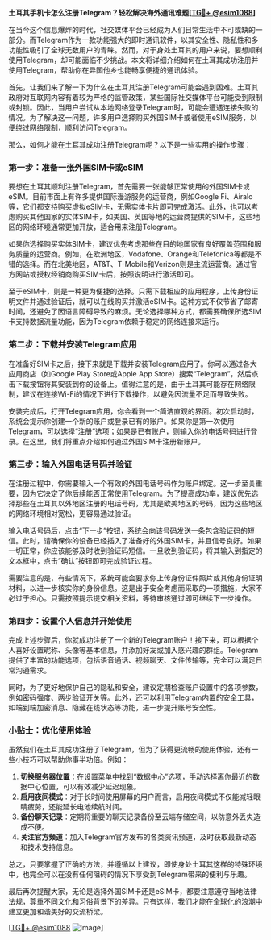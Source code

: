 **土耳其手机卡怎么注册Telegram？轻松解决海外通讯难题[[TG💪+ @esim1088](https://t.me/s/esim1088)]**

在当今这个信息爆炸的时代，社交媒体平台已经成为人们日常生活中不可或缺的一部分。而Telegram作为一款功能强大的即时通讯软件，以其安全性、隐私性和多功能性吸引了全球无数用户的青睐。然而，对于身处土耳其的用户来说，要想顺利使用Telegram，却可能面临不少挑战。本文将详细介绍如何在土耳其成功注册并使用Telegram，帮助你在异国他乡也能畅享便捷的通讯体验。

首先，让我们来了解一下为什么在土耳其注册Telegram可能会遇到困难。土耳其政府对互联网内容有着较为严格的监管政策，某些国际社交媒体平台可能受到限制或封锁。因此，当用户尝试从本地网络登录Telegram时，可能会遭遇连接失败的情况。为了解决这一问题，许多用户选择购买外国SIM卡或者使用eSIM服务，以便绕过网络限制，顺利访问Telegram。

那么，如何才能在土耳其成功注册Telegram呢？以下是一些实用的操作步骤：

### 第一步：准备一张外国SIM卡或eSIM

要想在土耳其顺利注册Telegram，首先需要一张能够正常使用的外国SIM卡或eSIM。目前市面上有许多提供国际漫游服务的运营商，例如Google Fi、Airalo等，它们都支持购买虚拟eSIM卡，无需实体卡片即可完成激活。此外，也可以考虑购买其他国家的实体SIM卡，如美国、英国等地的运营商提供的SIM卡，这些地区的网络环境通常更加开放，适合用来注册Telegram。

如果你选择购买实体SIM卡，建议优先考虑那些在目的地国家有良好覆盖范围和服务质量的运营商。例如，在欧洲地区，Vodafone、Orange和Telefonica等都是不错的选择。而在北美地区，AT&T、T-Mobile和Verizon则是主流运营商。通过官方网站或授权经销商购买SIM卡后，按照说明进行激活即可。

至于eSIM卡，则是一种更为便捷的选择。只需下载相应的应用程序，上传身份证明文件并通过验证后，就可以在线购买并激活eSIM卡。这种方式不仅节省了邮寄时间，还避免了因语言障碍导致的麻烦。无论选择哪种方式，都需要确保所选SIM卡支持数据流量功能，因为Telegram依赖于稳定的网络连接来运行。

### 第二步：下载并安装Telegram应用

在准备好SIM卡之后，接下来就是下载并安装Telegram应用了。你可以通过各大应用商店（如Google Play Store或Apple App Store）搜索“Telegram”，然后点击下载按钮将其安装到你的设备上。值得注意的是，由于土耳其可能存在网络限制，建议在连接Wi-Fi的情况下进行下载操作，以避免因流量不足而导致失败。

安装完成后，打开Telegram应用，你会看到一个简洁直观的界面。初次启动时，系统会提示你创建一个新的账户或登录已有的账户。如果你是第一次使用Telegram，可以选择“注册”选项；如果是已有账户，则输入你的电话号码进行登录。在这里，我们将重点介绍如何通过外国SIM卡注册新账户。

### 第三步：输入外国电话号码并验证

在注册过程中，你需要输入一个有效的外国电话号码作为账户绑定。这一步至关重要，因为它决定了你后续能否正常使用Telegram。为了提高成功率，建议优先选择那些在土耳其以外地区注册的电话号码，尤其是欧美地区的号码，因为这些地区的网络环境相对宽松，更容易通过验证。

输入电话号码后，点击“下一步”按钮，系统会向该号码发送一条包含验证码的短信。此时，请确保你的设备已经插入了准备好的外国SIM卡，并且信号良好。如果一切正常，你应该能够及时收到验证码短信。一旦收到验证码，将其输入到指定的文本框中，点击“确认”按钮即可完成验证过程。

需要注意的是，有些情况下，系统可能会要求你上传身份证件照片或其他身份证明材料，以进一步核实你的身份信息。这是出于安全考虑而采取的一项措施，大家不必过于担心。只需按照提示提交相关资料，等待审核通过即可继续下一步操作。

### 第四步：设置个人信息并开始使用

完成上述步骤后，你就成功注册了一个新的Telegram账户！接下来，可以根据个人喜好设置昵称、头像等基本信息，并添加好友或加入感兴趣的群组。Telegram提供了丰富的功能选项，包括语音通话、视频聊天、文件传输等，完全可以满足日常沟通需求。

同时，为了更好地保护自己的隐私和安全，建议定期检查账户设置中的各项参数，例如密码强度、两步验证开关等。此外，还可以利用Telegram内置的安全工具，如端到端加密消息、隐藏在线状态等功能，进一步提升账号安全性。

### 小贴士：优化使用体验

虽然我们在土耳其成功注册了Telegram，但为了获得更流畅的使用体验，还有一些小技巧可以帮助你事半功倍。例如：

1. **切换服务器位置**：在设置菜单中找到“数据中心”选项，手动选择离你最近的数据中心位置，可以有效减少延迟现象。
2. **启用夜间模式**：对于长时间使用屏幕的用户而言，启用夜间模式不仅能减轻眼睛疲劳，还能延长电池续航时间。
3. **备份聊天记录**：定期将重要的聊天记录备份至云端存储空间，以防意外丢失造成不便。
4. **关注官方频道**：加入Telegram官方发布的各类资讯频道，及时获取最新动态和技术支持信息。

总之，只要掌握了正确的方法，并遵循以上建议，即使身处土耳其这样的特殊环境中，也完全可以在没有任何阻碍的情况下享受到Telegram带来的便利与乐趣。

最后再次提醒大家，无论是选择外国SIM卡还是eSIM卡，都要注意遵守当地法律法规，尊重不同文化和习俗背景下的差异。只有这样，我们才能在全球化的浪潮中建立更加和谐美好的交流桥梁。

[[TG💪+ @esim1088](https://t.me/s/esim1088) ![Image](https://i.postimg.cc/4NQfJmqS/Snipaste-2025-05-13-00-14-12.png)]